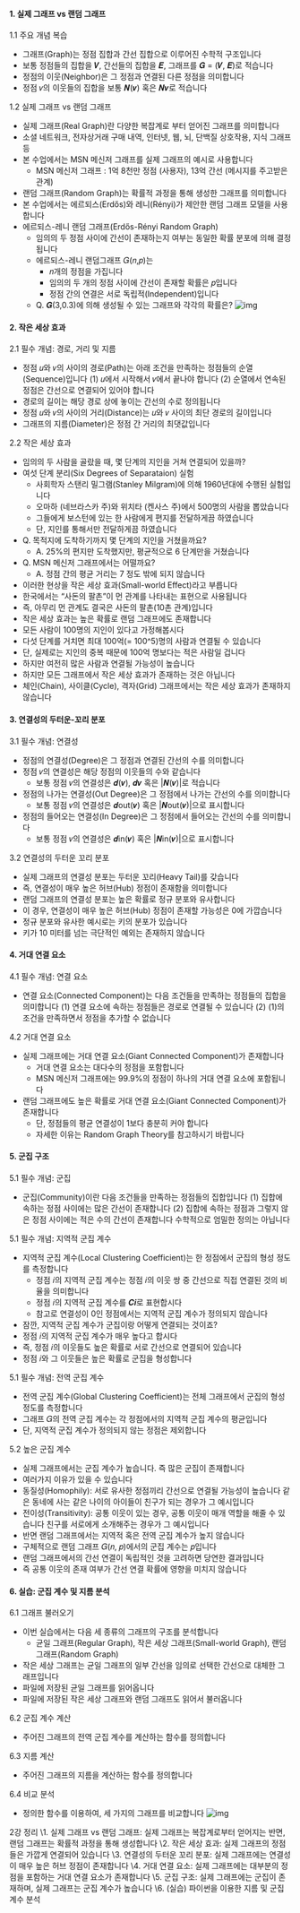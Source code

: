 #### 1. 실제 그래프 vs 랜덤 그래프

1.1 주요 개념 복습

- 그래프(Graph)는 정점 집합과 간선 집합으로 이루어진 수학적 구조입니다
- 보통 정점들의 집합을 𝑽, 간선들의 집합을 𝑬, 그래프를 𝑮 = (𝑽, 𝑬)로 적습니다
- 정점의 이웃(Neighbor)은 그 정점과 연결된 다른 정점을 의미합니다
- 정점 𝑣의 이웃들의 집합을 보통 𝑵(𝒗) 혹은 𝑵𝒗로 적습니다

1.2 실제 그래프 vs 랜덤 그래프

- 실제 그래프(Real Graph)란 다양한 복잡계로 부터 얻어진 그래프를 의미합니다
- 소셜 네트워크, 전자상거래 구매 내역, 인터넷, 웹, 뇌, 단백질 상호작용, 지식 그래프 등
- 본 수업에서는 MSN 메신저 그래프를 실제 그래프의 예시로 사용합니다
  - MSN 메신저 그래프 : 1억 8천만 정점 (사용자), 13억 간선 (메시지를 주고받은 관계)
- 랜덤 그래프(Random Graph)는 확률적 과정을 통해 생성한 그래프를 의미합니다
- 본 수업에서는 에르되스(Erdős)와 레니(Rényi)가 제안한 랜덤 그래프 모델을 사용합니다
- 에르되스-레니 랜덤 그래프(Erdős-Rényi Random Graph)
  - 임의의 두 정점 사이에 간선이 존재하는지 여부는 동일한 확률 분포에 의해 결정됩니다
  - 에르되스-레니 랜덤그래프 𝐺(𝑛,𝑝)는
    - 𝑛개의 정점을 가집니다
    - 임의의 두 개의 정점 사이에 간선이 존재할 확률은 𝑝입니다
    - 정점 간의 연결은 서로 독립적(Independent)입니다
  - Q. 𝑮(3,0.3)에 의해 생성될 수 있는 그래프와 각각의 확률은?
    ![img](https://media.vlpt.us/images/skaurl/post/d3a1f356-fe94-42cb-8344-9907503006b8/%EC%8A%A4%ED%81%AC%EB%A6%B0%EC%83%B7%202021-02-22%2010.18.54.png)

#### 2. 작은 세상 효과

2.1 필수 개념: 경로, 거리 및 지름

- 정점 𝑢와 𝑣의 사이의 경로(Path)는 아래 조건을 만족하는 정점들의 순열(Sequence)입니다
  (1) 𝑢에서 시작해서 𝑣에서 끝나야 합니다
  (2) 순열에서 연속된 정점은 간선으로 연결되어 있어야 합니다
- 경로의 길이는 해당 경로 상에 놓이는 간선의 수로 정의됩니다
- 정점 𝑢와 𝑣의 사이의 거리(Distance)는 𝑢와 𝑣 사이의 최단 경로의 길이입니다
- 그래프의 지름(Diameter)은 정점 간 거리의 최댓값입니다

2.2 작은 세상 효과

- 임의의 두 사람을 골랐을 때, 몇 단계의 지인을 거쳐 연결되어 있을까?
- 여섯 단계 분리(Six Degrees of Separataion) 실험
  - 사회학자 스탠리 밀그램(Stanley Milgram)에 의해 1960년대에 수행된 실험입니다
  - 오마하 (네브라스카 주)와 위치타 (켄사스 주)에서 500명의 사람을 뽑았습니다
  - 그들에게 보스턴에 있는 한 사람에게 편지를 전달하게끔 하였습니다
  - 단, 지인를 통해서만 전달하게끔 하였습니다
- Q. 목적지에 도착하기까지 몇 단계의 지인을 거쳤을까요?
  - A. 25%의 편지만 도착했지만, 평균적으로 6 단계만을 거쳤습니다
- Q. MSN 메신저 그래프에서는 어떨까요?
  - A. 정점 간의 평균 거리는 7 정도 밖에 되지 않습니다
- 이러한 현상을 작은 세상 효과(Small-world Effect)라고 부릅니다
- 한국에서는 “사돈의 팔촌”이 먼 관계를 나타내는 표현으로 사용됩니다
- 즉, 아무리 먼 관계도 결국은 사돈의 팔촌(10촌 관계)입니다
- 작은 세상 효과는 높은 확률로 랜덤 그래프에도 존재합니다
- 모든 사람이 100명의 지인이 있다고 가정해봅시다
- 다섯 단계를 거치면 최대 100억(= 100^5)명의 사람과 연결될 수 있습니다
- 단, 실제로는 지인의 중복 때문에 100억 명보다는 적은 사람일 겁니다
- 하지만 여전히 많은 사람과 연결될 가능성이 높습니다
- 하지만 모든 그래프에서 작은 세상 효과가 존재하는 것은 아닙니다
- 체인(Chain), 사이클(Cycle), 격자(Grid) 그래프에서는 작은 세상 효과가 존재하지 않습니다

#### 3. 연결성의 두터운-꼬리 분포

3.1 필수 개념: 연결성

- 정점의 연결성(Degree)은 그 정점과 연결된 간선의 수를 의미합니다
- 정점 𝑣의 연결성은 해당 정점의 이웃들의 수와 같습니다
  - 보통 정점 𝑣의 연결성은 𝒅(𝒗), 𝒅𝒗 혹은 |𝑵(𝒗)|로 적습니다
- 정점의 나가는 연결성(Out Degree)은 그 정점에서 나가는 간선의 수를 의미합니다
  - 보통 정점 𝑣의 연결성은 𝒅out(𝒗) 혹은 |𝑵out(𝒗)|으로 표시합니다
- 정점의 들어오는 연결성(In Degree)은 그 정점에서 들어오는 간선의 수를 의미합니다
  - 보통 정점 𝑣의 연결성은 𝒅in(𝒗) 혹은 |𝑵in(𝒗)|으로 표시합니다

3.2 연결성의 두터운 꼬리 분포

- 실제 그래프의 연결성 분포는 두터운 꼬리(Heavy Tail)를 갖습니다
- 즉, 연결성이 매우 높은 허브(Hub) 정점이 존재함을 의미합니다
- 랜덤 그래프의 연결성 분포는 높은 확률로 정규 분포와 유사합니다
- 이 경우, 연결성이 매우 높은 허브(Hub) 정점이 존재할 가능성은 0에 가깝습니다
- 정규 분포와 유사한 예시로는 키의 분포가 있습니다
- 키가 10 미터를 넘는 극단적인 예외는 존재하지 않습니다

#### 4. 거대 연결 요소

4.1 필수 개념: 연결 요소

- 연결 요소(Connected Component)는 다음 조건들을 만족하는 정점들의 집합을 의미합니다
  (1) 연결 요소에 속하는 정점들은 경로로 연결될 수 있습니다
  (2) (1)의 조건을 만족하면서 정점을 추가할 수 없습니다

4.2 거대 연결 요소

- 실제 그래프에는 거대 연결 요소(Giant Connected Component)가 존재합니다
  - 거대 연결 요소는 대다수의 정점을 포함합니다
  - MSN 메신저 그래프에는 99.9%의 정점이 하나의 거대 연결 요소에 포함됩니다
- 랜덤 그래프에도 높은 확률로 거대 연결 요소(Giant Connected Component)가 존재합니다
  - 단, 정점들의 평균 연결성이 1보다 충분히 커야 합니다
  - 자세한 이유는 Random Graph Theory를 참고하시기 바랍니다

#### 5. 군집 구조

5.1 필수 개념: 군집

- 군집(Community)이란 다음 조건들을 만족하는 정점들의 집합입니다
  (1) 집합에 속하는 정점 사이에는 많은 간선이 존재합니다
  (2) 집합에 속하는 정점과 그렇지 않은 정점 사이에는 적은 수의 간선이 존재합니다
  수학적으로 엄밀한 정의는 아닙니다

5.1 필수 개념: 지역적 군집 계수

- 지역적 군집 계수(Local Clustering Coefficient)는 한 정점에서 군집의 형성 정도를 측정합니다
  - 정점 𝑖의 지역적 군집 계수는 정점 𝑖의 이웃 쌍 중 간선으로 직접 연결된 것의 비율을 의미합니다
  - 정점 𝑖의 지역적 군집 계수를 𝑪𝒊로 표현합시다
  - 참고로 연결성이 0인 정점에서는 지역적 군집 계수가 정의되지 않습니다
- 잠깐, 지역적 군집 계수가 군집이랑 어떻게 연결되는 것이죠?
- 정점 𝑖의 지역적 군집 계수가 매우 높다고 합시다
- 즉, 정점 𝑖의 이웃들도 높은 확률로 서로 간선으로 연결되어 있습니다
- 정점 𝑖와 그 이웃들은 높은 확률로 군집을 형성합니다

5.1 필수 개념: 전역 군집 계수

- 전역 군집 계수(Global Clustering Coefficient)는 전체 그래프에서 군집의 형성 정도를 측정합니다
- 그래프 𝐺의 전역 군집 계수는 각 정점에서의 지역적 군집 계수의 평균입니다
- 단, 지역적 군집 계수가 정의되지 않는 정점은 제외합니다

5.2 높은 군집 계수

- 실제 그래프에서는 군집 계수가 높습니다. 즉 많은 군집이 존재합니다
- 여러가지 이유가 있을 수 있습니다
- 동질성(Homophily): 서로 유사한 정점끼리 간선으로 연결될 가능성이 높습니다 같은 동네에 사는 같은 나이의 아이들이 친구가 되는 경우가 그 예시입니다
- 전이성(Transitivity): 공통 이웃이 있는 경우, 공통 이웃이 매개 역할을 해줄 수 있습니다 친구를 서로에게 소개해주는 경우가 그 예시입니다
- 반면 랜덤 그래프에서는 지역적 혹은 전역 군집 계수가 높지 않습니다
- 구체적으로 랜덤 그래프 𝐺(𝑛, 𝑝)에서의 군집 계수는 𝑝입니다
- 랜덤 그래프에서의 간선 연결이 독립적인 것을 고려하면 당연한 결과입니다
- 즉 공통 이웃의 존재 여부가 간선 연결 확률에 영향을 미치지 않습니다

#### 6. 실습: 군집 계수 및 지름 분석

6.1 그래프 불러오기

- 이번 실습에서는 다음 세 종류의 그래프의 구조를 분석합니다
  - 균일 그래프(Regular Graph), 작은 세상 그래프(Small-world Graph), 랜덤 그래프(Random Graph)
- 작은 세상 그래프는 균일 그래프의 일부 간선을 임의로 선택한 간선으로 대체한 그래프입니다
- 파일에 저장된 균일 그래프를 읽어옵니다
- 파일에 저장된 작은 세상 그래프와 랜덤 그래프도 읽어서 불러옵니다

6.2 군집 계수 계산

- 주어진 그래프의 전역 군집 계수를 계산하는 함수를 정의합니다

6.3 지름 계산

- 주어진 그래프의 지름을 계산하는 함수를 정의합니다

6.4 비교 분석

- 정의한 함수를 이용하여, 세 가지의 그래프를 비교합니다
  ![img](https://media.vlpt.us/images/skaurl/post/09e76e7b-be3f-4226-897c-85a9612ae30f/%EC%8A%A4%ED%81%AC%EB%A6%B0%EC%83%B7%202021-02-22%2010.42.29.png)

2강 정리
\1. 실제 그래프 vs 랜덤 그래프: 실제 그래프는 복잡계로부터 얻어지는 반면, 랜덤 그래프는 확률적 과정을 통해 생성합니다
\2. 작은 세상 효과: 실제 그래프의 정점들은 가깝게 연결되어 있습니다
\3. 연결성의 두터운 꼬리 분포: 실제 그래프에는 연결성이 매우 높은 허브 정점이 존재합니다
\4. 거대 연결 요소: 실제 그래프에는 대부분의 정점을 포함하는 거대 연결 요소가 존재합니다
\5. 군집 구조: 실제 그래프에는 군집이 존재하며, 실제 그래프는 군집 계수가 높습니다
\6. (실습) 파이썬을 이용한 지름 및 군집 계수 분석